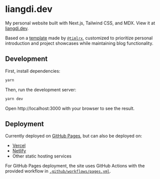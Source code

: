 # liangdi.dev

My personal website built with Next.js, Tailwind CSS, and MDX. View it at [liangdi.dev](https://liangdi.dev).

Based on a [template](https://github.com/timlrx/tailwind-nextjs-starter-blog) made by [`@timlrx`](https://github.com/timlrx), customized to prioritize personal introduction and project showcases while maintaining blog functionality.

## Development

First, install dependencies:

```bash
yarn
```

Then, run the development server:

```bash
yarn dev
```

Open http://localhost:3000 with your browser to see the result.

## Deployment

Currently deployed on [GitHub Pages](https://pages.github.com/), but can also be deployed on:

- [Vercel](https://nextjs.org/docs/app/building-your-application/deploying)
- [Netlify](https://docs.netlify.com/frameworks/next-js/runtime-v4/overview/#next-js-runtime)
- Other static hosting services

For GitHub Pages deployment, the site uses GitHub Actions with the provided workflow in [`.github/workflows/pages.yml`](https://github.com/ligsnf/ligsnf.github.io/blob/main/.github/workflows/pages.yml).

<!-- 
## Future Site Redesign References
- https://github.com/chrismwilliams/astro-theme-cactus
- https://github.com/kirso/KirillSo.com
-->

